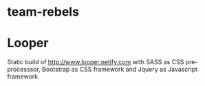 # team-rebels


# Looper
Static build of http://www.looper.netify.com with SASS as CSS pre-processsor,
Bootstrap as CSS framework and Jquery as Javascript framework. 

